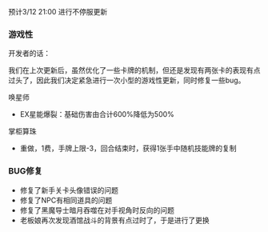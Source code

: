 预计3/12 21:00 进行不停服更新



### 游戏性



开发者的话：

我们在上次更新后，虽然优化了一些卡牌的机制，但还是发现有两张卡的表现有点过头了，因此我们决定紧急进行一次小型的游戏性更新，同时修复一些bug。



唤星师

- EX星能爆裂：基础伤害由合计600%降低为500%



掌柜算珠

- 重做，1费，手牌上限-3，回合结束时，获得1张手中随机技能牌的复制



### BUG修复

- 修复了新手关卡头像错误的问题
- 修复了NPC有相同道具的问题
- 修复了黑魔导士暗月吞噬在对手视角时反向的问题
- 老板娘再次发现酒馆战斗的背景有点过时了，于是进行了更换